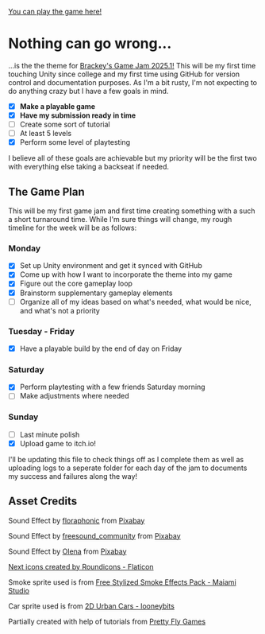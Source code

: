 [You can play the game here!](https://olliewalle.itch.io/autocross-finals)

# Nothing can go wrong...
...is the the theme for [Brackey's Game Jam 2025.1!](https://itch.io/jam/brackeys-13) This will be my first time touching Unity since college and my first time using GitHub for version control and documentation purposes. As I'm a bit rusty, I'm not expecting to do anything crazy but I have a few goals in mind.

- [x] **Make a playable game**
- [x] **Have my submission ready in time**
- [ ] Create some sort of tutorial
- [ ] At least 5 levels
- [x] Perform some level of playtesting

I believe all of these goals are achievable but my priority will be the first two with everything else taking a backseat if needed.

## The Game Plan

This will be my first game jam and first time creating something with a such a short turnaround time. While I'm sure things will change, my rough timeline for the week will be as follows:

### Monday

- [x] Set up Unity environment and get it synced with GitHub
- [x] Come up with how I want to incorporate the theme into my game
- [x] Figure out the core gameplay loop
- [x] Brainstorm supplementary gameplay elements
- [ ] Organize all of my ideas based on what's needed, what would be nice, and what's not a priority

### Tuesday - Friday

- [x] Have a playable build by the end of day on Friday

### Saturday

- [x] Perform playtesting with a few friends Saturday morning
- [ ] Make adjustments where needed

### Sunday

- [ ] Last minute polish
- [x] Upload game to itch.io!

I'll be updating this file to check things off as I complete them as well as uploading logs to a seperate folder for each day of the jam to documents my success and failures along the way!

## Asset Credits

Sound Effect by <a href="https://pixabay.com/users/floraphonic-38928062/?utm_source=link-attribution&utm_medium=referral&utm_campaign=music&utm_content=202530">floraphonic</a> from <a href="https://pixabay.com/sound-effects//?utm_source=link-attribution&utm_medium=referral&utm_campaign=music&utm_content=202530">Pixabay</a>

Sound Effect by <a href="https://pixabay.com/users/freesound_community-46691455/?utm_source=link-attribution&utm_medium=referral&utm_campaign=music&utm_content=105302">freesound_community</a> from <a href="https://pixabay.com//?utm_source=link-attribution&utm_medium=referral&utm_campaign=music&utm_content=105302">Pixabay</a>

Sound Effect by <a href="https://pixabay.com/users/olenchic-16658974/?utm_source=link-attribution&utm_medium=referral&utm_campaign=music&utm_content=110063">Olena</a> from <a href="https://pixabay.com/sound-effects//?utm_source=link-attribution&utm_medium=referral&utm_campaign=music&utm_content=110063">Pixabay</a>

<a href="https://www.flaticon.com/free-icons/next" title="next icons">Next icons created by Roundicons - Flaticon</a>

Smoke sprite used is from [Free Stylized Smoke Effects Pack - Maiami Studio​](https://assetstore.unity.com/packages/vfx/particles/fire-explosions/free-stylized-smoke-effects-pack-226406)

Car sprite used is from [2D Urban Cars - looneybits​](https://assetstore.unity.com/packages/2d/characters/2d-urban-cars-89754)

Partially created with help of tutorials from [Pretty Fly Games](https://www.youtube.com/@PrettyFlyGames)
